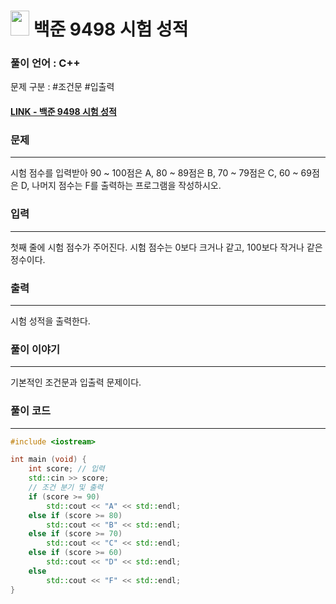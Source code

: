 
# <img src="https://d2gd6pc034wcta.cloudfront.net/tier/1.svg" width="30" height="40"> 백준 9498 시험 성적


### 풀이 언어 : C++

문제 구분 : #조건문 #입출력
#### [LINK - 백준 9498 시험 성적](https://www.acmicpc.net/problem/9498)

### 문제
<hr>

시험 점수를 입력받아 90 ~ 100점은 A, 80 ~ 89점은 B, 70 ~ 79점은 C, 60 ~ 69점은 D, 나머지 점수는 F를 출력하는 프로그램을 작성하시오.

### 입력
<hr>

첫째 줄에 시험 점수가 주어진다. 시험 점수는 0보다 크거나 같고, 100보다 작거나 같은 정수이다.
### 출력
<hr>

시험 성적을 출력한다.
### 풀이 이야기
<hr>

기본적인 조건문과 입출력 문제이다.


### 풀이 코드
<hr>

``` c++
#include <iostream>

int main (void) {
    int score; // 입력
    std::cin >> score;
    // 조건 분기 및 출력
    if (score >= 90)
        std::cout << "A" << std::endl;
    else if (score >= 80)
        std::cout << "B" << std::endl;
    else if (score >= 70)
        std::cout << "C" << std::endl;
    else if (score >= 60)
        std::cout << "D" << std::endl;
    else
        std::cout << "F" << std::endl;
}
```
